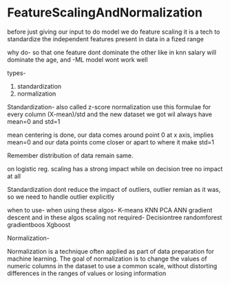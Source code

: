 # FeatureScalingAndNormalization

before just giving our input to do model we do feature scaling
it is a tech to standardize the independent features present in data in a fized range

why do-
so that one feature dont dominate the other like in knn salary will dominate the age, and
-ML model wont work well

types-
1. standardization
2. normalization

Standardization- 
also called z-score normalization
use this formulae for every column (X-mean)/std
and the new dataset we got wil always have mean=0 and std=1

mean centering is done, our data comes around point 0 at x axis, implies mean=0
and our data points come closer or apart to where it make std=1

Remember distribution of data remain same.

on logistic reg. scaling has a strong impact while on decision tree no impact at all

Standardization dont reduce the impact of outliers, outlier remian as it was,
so we need to handle outlier explicitly

when to use-
when using these algos-
	K-means
	KNN
	PCA
	ANN
	gradient descent
and in these algos scaling not required- Decisiontree randomforest gradientboos Xgboost



Normalization-

Normalization is a technique often applied as part of data preparation for machine learning. The goal of normalization is to change the values of numeric columns in the dataset to use a common scale, without distorting differences in the ranges of values or losing information

